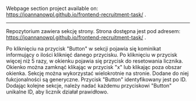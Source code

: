 Webpage section project available on: https://joannanowpl.github.io/frontend-recruitment-task/ .

---

Repozytorium zawiera sekcję strony.
Strona dostępna jest pod adresem: https://joannanowpl.github.io/frontend-recruitment-task/ .

Po kliknięciu na przycisk "Button" w sekcji pojawia się kominikat informujący o ilości kliknięć danego przycisku.
Po kliknięciu w przycisk więcej niż 5 razy, w okienku pojawia się przycisk do resetowania licznika.
Okienko można zamknąć klikając w przycisk "x" lub klikając poza obszar okienka.
Sekcję można wykorzystać wielokrotnie na stronie. Dodane do niej fukcjonalności są generyczne.
Przycisk "Button" identyfikowany jest po ID. Dodając kolejne sekcje, należy nadać każdemu przyciskowi "Button" unikalne ID, aby licznik działał prawidłowo.

